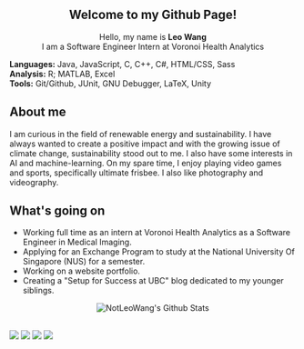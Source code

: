 <div align="center">
    <h2> 
        Welcome to my Github Page!
    </h2>
</div>

<div align="center">
    <p> Hello, my name is <b>Leo Wang</b><br>
<!--     <p> I am a third year student studying Computer Science at the <b>University Of British Columbia</b></p> -->
    I am a Software Engineer Intern at Voronoi Health Analytics</p>
</div>

<div>
    <p> <b>Languages:</b> Java, JavaScript, C, C++, C#, HTML/CSS, Sass <br> <b>Analysis:</b> R; MATLAB, Excel <br> <b>Tools:</b> Git/Github, JUnit, GNU Debugger, LaTeX, Unity </p>
</div>

<div>
    <h2>
        About me
    </h2>
    <p>I am curious in the field of renewable energy and sustainability. I have always wanted to create a positive impact and with the growing issue of climate change, sustainability stood out to me. I also have some interests in AI and machine-learning. On my spare time, I enjoy playing video games and sports, specifically ultimate frisbee. I also like photography and videography.</p>
</div>

<div>
    <h2>
        What's going on
    </h2>
    <ul>
        <li>Working full time as an intern at Voronoi Health Analytics as a Software Engineer in Medical Imaging.</li>
        <li>Applying for an Exchange Program to study at the National University Of Singapore (NUS) for a semester.</li>
        <li>Working on a website portfolio.</li>
        <li>Creating a "Setup for Success at UBC" blog dedicated to my younger siblings.</li>
<!--         <li>I am currently deciding which front-end framework to use for my portfolio website to improve functionality and design. Leaning towards Angular.</li>
        <li>Trying to become more proficient in CSS (and Sass).</li>
        <li>Stopped working on my discord-bot project to focus on my portfolio. Still eager to create an economy system.</li> -->
    </ul>
</div>

<div align="center">
    <img align="center" src="https://github-readme-stats.vercel.app/api?username=notleowang" alt="NotLeoWang's Github Stats">
</div>

<br>

[![](https://img.shields.io/badge/-Linkedin-0072b1?style=flat-square)](https://www.linkedin.com/in/leowangubc/)
[![](https://img.shields.io/badge/-Twitter-1C9CEA?style=flat-square)](https://twitter.com/NotLeoWang)
[![](https://img.shields.io/badge/-Twitch-blueviolet?style=flat-square)](https://www.twitch.tv/notleowang/)
[![](https://img.shields.io/badge/-Youtube-c4302b?style=flat-square)](https://www.youtube.com/channel/UCRfvwifW3TthUnQwS53ruWQ)
